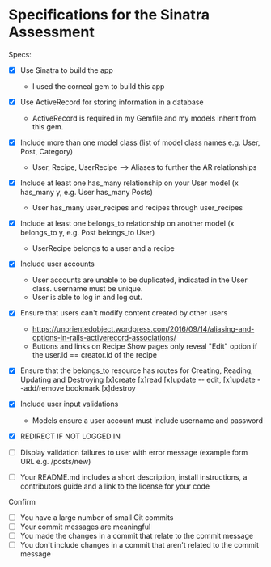# Specifications for the Sinatra Assessment

Specs:
- [x] Use Sinatra to build the app
  - I used the corneal gem to build this app

- [x] Use ActiveRecord for storing information in a database
  - ActiveRecord is required in my Gemfile and my models inherit from this gem.

- [x] Include more than one model class (list of model class names e.g. User, Post, Category)
  - User, Recipe, UserRecipe --> Aliases to further the AR relationships

- [x] Include at least one has_many relationship on your User model (x has_many y, e.g. User has_many Posts)
  - User has_many user_recipes and recipes through user_recipes

- [x] Include at least one belongs_to relationship on another model (x belongs_to y, e.g. Post belongs_to User)
  - UserRecipe belongs to a user and a recipe

- [x] Include user accounts
  - User accounts are unable to be duplicated, indicated in the User class. username must be unique.
  - User is able to log in and log out.

- [x] Ensure that users can't modify content created by other users
  - https://unorientedobject.wordpress.com/2016/09/14/aliasing-and-options-in-rails-activerecord-associations/
  - Buttons and links on Recipe Show pages only reveal "Edit" option if the user.id == creator.id of the recipe

- [x] Ensure that the belongs_to resource has routes for Creating, Reading, Updating and Destroying
    [x]create
    [x]read
    [x]update -- edit,
    [x]update --add/remove bookmark
    [x]destroy


- [x] Include user input validations
  - Models ensure a user account must include username and password

- [x] REDIRECT IF NOT LOGGED IN

- [ ] Display validation failures to user with error message (example form URL e.g. /posts/new)

- [ ] Your README.md includes a short description, install instructions, a contributors guide and a link to the license for your code

Confirm
- [ ] You have a large number of small Git commits
- [ ] Your commit messages are meaningful
- [ ] You made the changes in a commit that relate to the commit message
- [ ] You don't include changes in a commit that aren't related to the commit message
